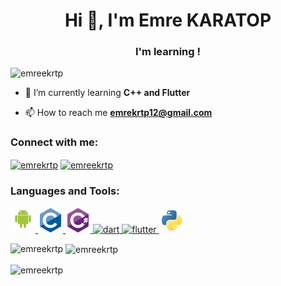 <h1 align="center">Hi 👋, I'm Emre KARATOP</h1>
<h3 align="center">I'm learning !</h3>

<p align="left"> <img src="https://komarev.com/ghpvc/?username=emreekrtp&label=Profile%20views&color=0e75b6&style=flat" alt="emreekrtp" /> </p>

- 🌱 I’m currently learning **C++ and Flutter**

- 📫 How to reach me **emrekrtp12@gmail.com**

<h3 align="left">Connect with me:</h3>
<p align="left">
<a href="https://twitter.com/emrekrtp" target="blank"><img align="center" src="https://raw.githubusercontent.com/rahuldkjain/github-profile-readme-generator/master/src/images/icons/Social/twitter.svg" alt="emrekrtp" height="30" width="40" /></a>
<a href="https://instagram.com/emreekrtp" target="blank"><img align="center" src="https://raw.githubusercontent.com/rahuldkjain/github-profile-readme-generator/master/src/images/icons/Social/instagram.svg" alt="emreekrtp" height="30" width="40" /></a>
</p>

<h3 align="left">Languages and Tools:</h3>
<p align="left"> <a href="https://developer.android.com" target="_blank" rel="noreferrer"> <img src="https://raw.githubusercontent.com/devicons/devicon/master/icons/android/android-original-wordmark.svg" alt="android" width="40" height="40"/> </a> <a href="https://www.cprogramming.com/" target="_blank" rel="noreferrer"> <img src="https://raw.githubusercontent.com/devicons/devicon/master/icons/c/c-original.svg" alt="c" width="40" height="40"/> </a> <a href="https://www.w3schools.com/cs/" target="_blank" rel="noreferrer"> <img src="https://raw.githubusercontent.com/devicons/devicon/master/icons/csharp/csharp-original.svg" alt="csharp" width="40" height="40"/> </a> <a href="https://dart.dev" target="_blank" rel="noreferrer"> <img src="https://www.vectorlogo.zone/logos/dartlang/dartlang-icon.svg" alt="dart" width="40" height="40"/> </a> <a href="https://flutter.dev" target="_blank" rel="noreferrer"> <img src="https://www.vectorlogo.zone/logos/flutterio/flutterio-icon.svg" alt="flutter" width="40" height="40"/> </a> <a href="https://www.python.org" target="_blank" rel="noreferrer"> <img src="https://raw.githubusercontent.com/devicons/devicon/master/icons/python/python-original.svg" alt="python" width="40" height="40"/> </a> </p>

<p><img align="left" src="https://github-readme-stats.vercel.app/api/top-langs?username=emreekrtp&show_icons=true&locale=en&layout=compact" alt="emreekrtp" /></p>

<p>&nbsp;<img align="center" src="https://github-readme-stats.vercel.app/api?username=emreekrtp&show_icons=true&locale=en" alt="emreekrtp" /></p>

<p><img align="center" src="https://github-readme-streak-stats.herokuapp.com/?user=emreekrtp&" alt="emreekrtp" /></p>

